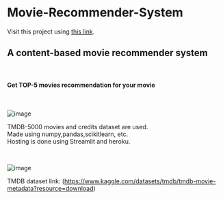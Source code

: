 # Movie-Recommender-System
Visit this project using [this link](https://movie-recommendd.herokuapp.com/).<br>
<h2>A content-based movie recommender system</h2><br>
<h4>Get TOP-5 movies recommendation for your movie</h4><br>

![image](https://user-images.githubusercontent.com/68564642/184968424-76a45940-701a-469e-901e-8bf7e408af33.png)

<p>TMDB-5000 movies and credits dataset are used.<br>
Made using numpy,pandas,scikitlearn, etc.<br>
Hosting is done using Streamlit and heroku.</p>
<br>


![image](https://user-images.githubusercontent.com/68564642/184968791-90d54eb3-9013-4bcb-b8eb-5b46c483fbfe.png)<br>

TMDB dataset link: (https://www.kaggle.com/datasets/tmdb/tmdb-movie-metadata?resource=download)
